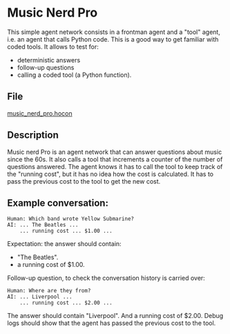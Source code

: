 # Music Nerd Pro

This simple agent network consists in a frontman agent and a "tool" agent,
i.e. an agent that calls Python code.
This is a good way to get familiar with coded tools.
It allows to test for:
- deterministic answers
- follow-up questions
- calling a coded tool (a Python function).

## File

[music_nerd_pro.hocon](../../registries/music_nerd_pro.hocon)


## Description

Music nerd Pro is an agent network that can answer questions about music since the 60s.
It also calls a tool that increments a counter of the number of questions answered.
The agent knows it has to call the tool to keep track of the "running cost", but it
has no idea how the cost is calculated. It has to pass the previous cost to the tool
to get the new cost.

## Example conversation:

```
Human: Which band wrote Yellow Submarine?
AI: ... The Beatles ...
    ... running cost ... $1.00 ...
```
Expectation: the answer should contain:
- "The Beatles".
- a running cost of $1.00.

Follow-up question, to check the conversation history is carried over:
```
Human: Where are they from?
AI: ... Liverpool ...
    ... running cost ... $2.00 ...
```
The answer should contain "Liverpool".
And a running cost of $2.00.
Debug logs should show that the agent has passed the previous cost to the tool.
